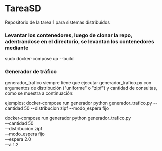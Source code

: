 # TareaSD
Repositorio de la tarea 1 para sistemas distribuidos
### Levantar los contenedores, luego de clonar la repo, adentrandose en el directorio, se levantan los contenedores mediante
sudo docker-compose up --build
### Generador de tráfico
generador_trafico siempre tiene que ejecutar generador_trafico.py con argumentos de distribución ("uniforme" o "zipf") y cantidad de consultas, como se muestra a continuación:

ejemplos:
docker-compose run generador python generador_trafico.py --cantidad 50 --distribucion zipf --modo_espera fijo

docker-compose run generador python generador_trafico.py \
  --cantidad 50 \
  --distribucion zipf \
  --modo_espera fijo \
  --espera 2.0 \
  --a 1.2
